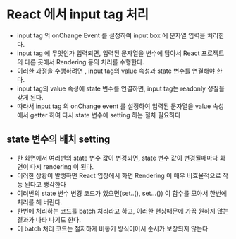 # React 에서 input tag 처리

- input tag 의 onChange Event 를 설정하여 input box 에 문자열 입력을 처리한다.
- input tag 에 무엇인가 입력되면, 입력된 문자열을 변수에 담아서 React
  프로젝트의 다른 곳에서 Rendering 등의 처리를 수행한다.
- 이러한 과정을 수행하려면 , input tag의 value 속성과 state 변수를 연결해야 한다.
- input tag의 value 속성에 state 변수를 연결하면, input tag는 readonly 성질을 갖게 된다.
- 따라서 input tag 의 onChange event 를 설정하여 입력된 문자열을 value
  속성에서 getter 하여 다시 state 변수에 setting 하는 절차 필요하다

## state 변수의 배치 setting

- 한 화면에서 여러번의 state 변수 값이 변경되면, state 변수 값이 변경될때마다
  화면이 다시 rendering 이 된다.
- 이러한 상황이 발생하면 React 입장에서 화면 Rendering 이 매우 비효율적으로
  작동 된다고 생각한다
- 여러번의 state 변수 변경 코드가 있으면(set..(), set...()) 이 함수를
  모아서 한번에 처리를 해 버린다.
- 한번에 처리하는 코드를 batch 처리라고 하고, 이러한 현상때문에 가끔 원하지 않는
  결과가 나타 나기도 한다.
- 이 batch 처리 코드는 철저하게 비동기 방식이어서 순서가 보장되지 않는다
